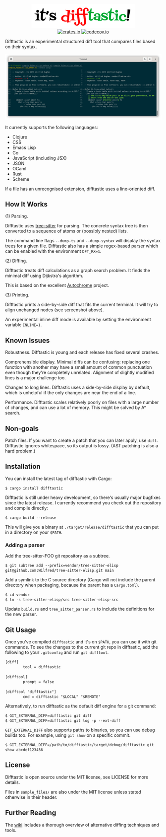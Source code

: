 <p align="center">
  <img src="img/logo.png" alt="it's difftastic!"/>
  <br>
  <a href="https://img.shields.io/crates/v/difftastic.svg"><img src="https://img.shields.io/crates/v/difftastic.svg" alt="crates.io"></a>
  <a href="https://codecov.io/gh/Wilfred/difftastic"><img src="https://codecov.io/gh/Wilfred/difftastic/branch/master/graph/badge.svg?token=dZzAZtQT2S" alt="codecov.io"></a>
</p>


Difftastic is an experimental structured diff tool that compares files
based on their syntax.

![screenshot](img/difftastic.png)

It currently supports the following languages:

* Clojure
* CSS
* Emacs Lisp
* Go
* JavaScript (including JSX)
* JSON
* OCaml
* Rust
* Scheme

If a file has an unrecognised extension, difftastic uses a
line-oriented diff.

## How It Works

(1) Parsing.

Difftastic uses
[tree-sitter](https://tree-sitter.github.io/tree-sitter/) for
parsing. The concrete syntax tree is then converted to a sequence of
atoms or (possibly nested) lists.

The command line flags `--dump-ts` and `--dump-syntax` will display
the syntax trees for a given file. Difftastic also has a simple regex-based
parser which can be enabled with the environment `DFT_RX=1`.

(2) Diffing.

Difftastic treats diff calculations as a graph search problem. It
finds the minimal diff using Dijkstra's algorithm.

This is based on the excellent
[Autochrome](https://fazzone.github.io/autochrome.html) project.

(3) Printing.

Difftastic prints a side-by-side diff that fits the current
terminal. It will try to align unchanged nodes (see screenshot above).

An experimental inline diff mode is available by setting the
environment variable `INLINE=1`.

## Known Issues

Robustness. Difftastic is young and each release has fixed several
crashes.

Comprehensible display. Minimal diffs can be confusing: replacing
one function with another may have a small amount of common
punctuation even though they're completely unrelated. Alignment of
slightly modified lines is a major challenge too.

Changes to long lines. Difftastic uses a side-by-side display by
default, which is unhelpful if the only changes are near the end of a
line.

Performance. Difftastic scales relatively poorly on files with a large
number of changes, and can use a lot of memory. This might be solved
by A* search.

## Non-goals

Patch files. If you want to create a patch that you can later apply,
use `diff`. Difftastic ignores whitespace, so its output is
lossy. (AST patching is also a hard problem.)

## Installation

You can install the latest tag of difftastic with Cargo:

```
$ cargo install difftastic
```

Difftastic is still under heavy development, so there's usually major
bugfixes since the latest release. I currently recommend you check out
the repository and compile directly:

```
$ cargo build --release
```

This will give you a binary at `./target/release/difftastic` that you
can put in a directory on your `$PATH`.

### Adding a parser

Add the tree-sitter-FOO git repository as a subtree. 

```
$ git subtree add --prefix=vendor/tree-sitter-elisp git@github.com:Wilfred/tree-sitter-elisp.git main
```

Add a symlink to the C source directory (Cargo will not include the
parent directory when packaging, because the parent has a `Cargo.toml`).

```
$ cd vendor
$ ln -s tree-sitter-elisp/src tree-sitter-elisp-src
```
Update `build.rs` and `tree_sitter_parser.rs` to include the
definitions for the new parser.

## Git Usage

Once you've compiled `difftastic` and it's on `$PATH`, you can use it
with git commands. To see the changes to the current git repo in
difftastic, add the following to your `.gitconfig` and run
`git difftool`.

```
[diff]
        tool = difftastic

[difftool]
        prompt = false

[difftool "difftastic"]
        cmd = difftastic "$LOCAL" "$REMOTE"
```

Alternatively, to run difftastic as the default diff engine for a git
command:

```
$ GIT_EXTERNAL_DIFF=difftastic git diff
$ GIT_EXTERNAL_DIFF=difftastic git log -p --ext-diff
```

`GIT_EXTERNAL_DIFF` also supports paths to binaries, so you can use
debug builds too. For example, using `git show` on a specific commit.

```
$ GIT_EXTERNAL_DIFF=/path/to/difftastic/target/debug/difftastic git show abcdef123456
```

## License

Difftastic is open source under the MIT license, see LICENSE for more
details.

Files in `sample_files/` are also under the MIT license unless stated
otherwise in their header.

## Further Reading

The [wiki](https://github.com/Wilfred/difftastic/wiki) includes a
thorough overview of alternative diffing techniques and tools.
